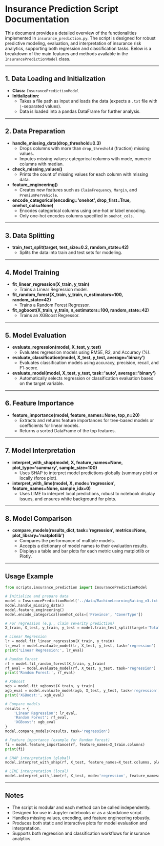 # Insurance Prediction Script Documentation

This document provides a detailed overview of the functionalities implemented in `insurance_prediction.py`. The script is designed for robust predictive modeling, evaluation, and interpretation of insurance risk analytics, supporting both regression and classification tasks. Below is a breakdown of the main features and methods available in the `InsurancePredictionModel` class.

---

## 1. Data Loading and Initialization
- **Class:** `InsurancePredictionModel`
- **Initialization:**
  - Takes a file path as input and loads the data (expects a `.txt` file with `|`-separated values).
  - Data is loaded into a pandas DataFrame for further analysis.

---

## 2. Data Preparation
- **handle_missing_data(drop_threshold=0.3)**
  - Drops columns with more than `drop_threshold` (fraction) missing values.
  - Imputes missing values: categorical columns with mode, numeric columns with median.
- **check_missing_values()**
  - Prints the count of missing values for each column with missing data.
- **feature_engineering()**
  - Creates new features such as `ClaimFrequency`, `Margin`, and `PremiumPerVehicle`.
- **encode_categorical(encoding='onehot', drop_first=True, onehot_cols=None)**
  - Encodes categorical columns using one-hot or label encoding.
  - Only one-hot encodes columns specified in `onehot_cols`.

---

## 3. Data Splitting
- **train_test_split(target, test_size=0.2, random_state=42)**
  - Splits the data into train and test sets for modeling.

---

## 4. Model Training
- **fit_linear_regression(X_train, y_train)**
  - Trains a Linear Regression model.
- **fit_random_forest(X_train, y_train, n_estimators=100, random_state=42)**
  - Trains a Random Forest Regressor.
- **fit_xgboost(X_train, y_train, n_estimators=100, random_state=42)**
  - Trains an XGBoost Regressor.

---

## 5. Model Evaluation
- **evaluate_regression(model, X_test, y_test)**
  - Evaluates regression models using RMSE, R2, and Accuracy (%).
- **evaluate_classification(model, X_test, y_test, average='binary')**
  - Evaluates classification models using accuracy, precision, recall, and F1-score.
- **evaluate_model(model, X_test, y_test, task='auto', average='binary')**
  - Automatically selects regression or classification evaluation based on the target variable.

---

## 6. Feature Importance
- **feature_importance(model, feature_names=None, top_n=20)**
  - Extracts and returns feature importances for tree-based models or coefficients for linear models.
  - Returns a sorted DataFrame of the top features.

---

## 7. Model Interpretation
- **interpret_with_shap(model, X, feature_names=None, plot_type='summary', sample_size=100)**
  - Uses SHAP to interpret model predictions globally (summary plot) or locally (force plot).
- **interpret_with_lime(model, X, mode='regression', feature_names=None, sample_idx=0)**
  - Uses LIME to interpret local predictions, robust to notebook display issues, and ensures white background for plots.

---

## 8. Model Comparison
- **compare_models(results_dict, task='regression', metrics=None, plot_library='matplotlib')**
  - Compares the performance of multiple models.
  - Accepts a dictionary of model names to their evaluation results.
  - Displays a table and bar plots for each metric using matplotlib or Plotly.

---

## Usage Example
```python
from scripts.insurance_prediction import InsurancePredictionModel

# Initialize and prepare data
model = InsurancePredictionModel('../data/MachineLearningRating_v3.txt')
model.handle_missing_data()
model.feature_engineering()
model.encode_categorical(onehot_cols=['Province', 'CoverType'])

# For regression (e.g., claim severity prediction)
X_train, X_test, y_train, y_test = model.train_test_split(target='TotalClaims')

# Linear Regression
lr = model.fit_linear_regression(X_train, y_train)
lr_eval = model.evaluate_model(lr, X_test, y_test, task='regression')
print('Linear Regression:', lr_eval)

# Random Forest
rf = model.fit_random_forest(X_train, y_train)
rf_eval = model.evaluate_model(rf, X_test, y_test, task='regression')
print('Random Forest:', rf_eval)

# XGBoost
xgb = model.fit_xgboost(X_train, y_train)
xgb_eval = model.evaluate_model(xgb, X_test, y_test, task='regression')
print('XGBoost:', xgb_eval)

# Compare models
results = {
    'Linear Regression': lr_eval,
    'Random Forest': rf_eval,
    'XGBoost': xgb_eval
}
model.compare_models(results, task='regression')

# Feature importance (example for Random Forest)
fi = model.feature_importance(rf, feature_names=X_train.columns)
print(fi)

# SHAP interpretation (global)
model.interpret_with_shap(rf, X_test, feature_names=X_test.columns, plot_type='summary')

# LIME interpretation (local)
model.interpret_with_lime(rf, X_test, mode='regression', feature_names=X_test.columns, sample_idx=0)
```

---

## Notes
- The script is modular and each method can be called independently.
- Designed for use in Jupyter notebooks or as a standalone script.
- Handles missing values, encoding, and feature engineering robustly.
- Produces both static and interactive plots for model evaluation and interpretation.
- Supports both regression and classification workflows for insurance analytics.
